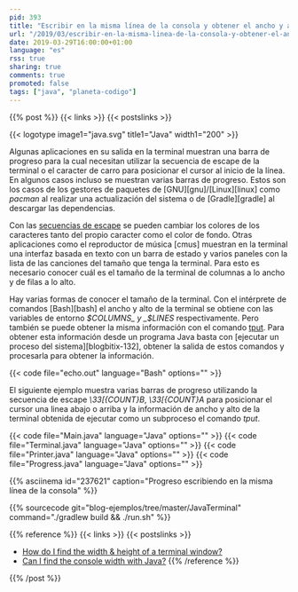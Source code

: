 ```yaml
---
pid: 393
title: "Escribir en la misma línea de la consola y obtener el ancho y alto de la terminal con Java"
url: "/2019/03/escribir-en-la-misma-linea-de-la-consola-y-obtener-el-ancho-y-alto-de-la-terminal-con-java/"
date: 2019-03-29T16:00:00+01:00
language: "es"
rss: true
sharing: true
comments: true
promoted: false
tags: ["java", "planeta-codigo"]
---
```


{{% post %}}
{{< links >}}
{{< postslinks >}}

{{< logotype image1="java.svg" title1="Java" width1="200" >}}

Algunas aplicaciones en su salida en la terminal muestran una barra de progreso para la cual necesitan utilizar la secuencia de escape de la terminal o el caracter de carro para posicionar el cursor al inicio de la línea. En algunos casos incluso se muestran varias barras de progreso. Estos son los casos de los gestores de paquetes de [GNU][gnu]/[Linux][linux] como _pacman_ al realizar una actualización del sistema o de [Gradle][gradle] al descargar las dependencias.

Con las [secuencias de escape](http://www.termsys.demon.co.uk/vtansi.htm) se pueden cambiar los colores de los caracteres tanto del propio caracter como el color de fondo. Otras aplicaciones como el reproductor de música [cmus] muestran en la terminal una interfaz basada en texto con un barra de estado y varios paneles con la lista de las canciones del tamaño que tenga la terminal. Para esto es necesario conocer cuál es el tamaño de la terminal de columnas a lo ancho y de filas a lo alto.

Hay varias formas de conocer el tamaño de la terminal. Con el intérprete de comandos [Bash][bash] el ancho y alto de la terminal se obtiene con las variables de entorno _$COLUMNS_ y _$LINES_ respectivamente. Pero también se puede obtener la misma información con el comando [tput](https://linux.die.net/man/1/tput). Para obtener esta información desde un programa Java basta con [ejecutar un proceso del sistema][blogbitix-132], obtener la salida de estos comandos y procesarla para obtener la información.

{{< code file="echo.out" language="Bash" options="" >}}

El siguiente ejemplo muestra varias barras de progreso utilizando la secuencia de escape _\33[{COUNT}B_, _\33[{COUNT}A_ para posicionar el cursor una linea abajo o arriba y la información de ancho y alto de la terminal obtenida de ejecutar como un subproceso el comando _tput_.

{{< code file="Main.java" language="Java" options="" >}}
{{< code file="Terminal.java" language="Java" options="" >}}
{{< code file="Printer.java" language="Java" options="" >}}
{{< code file="Progress.java" language="Java" options="" >}}

{{% asciinema id="237621" caption="Progreso escribiendo en la misma línea de la consola" %}}

{{% sourcecode git="blog-ejemplos/tree/master/JavaTerminal" command="./gradlew build && ./run.sh" %}}

{{% reference %}}
{{< links >}}
{{< postslinks >}}
* [How do I find the width & height of a terminal window?](https://stackoverflow.com/questions/263890/how-do-i-find-the-width-height-of-a-terminal-window)
* [Can I find the console width with Java?](https://stackoverflow.com/questions/1286461/can-i-find-the-console-width-with-java)
{{% /reference %}}

{{% /post %}}
